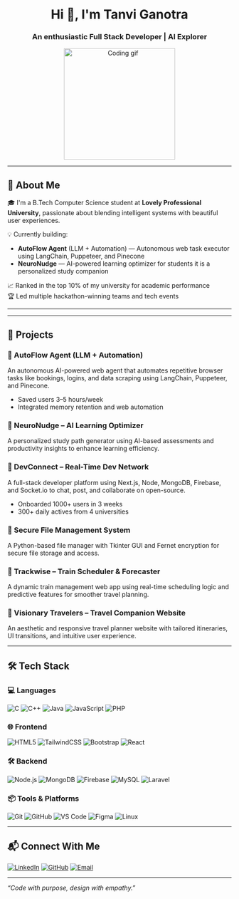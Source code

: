 
<h1 align="center">Hi 👋, I'm Tanvi Ganotra</h1>
<h3 align="center">An enthusiastic Full Stack Developer | AI Explorer </h3>

<p align="center">
  <img src="https://media.giphy.com/media/qgQUggAC3Pfv687qPC/giphy.gif" width="250" alt="Coding gif">
</p>

---

## 🚀 About Me

🎓 I'm a B.Tech Computer Science student at **Lovely Professional University**, passionate about blending intelligent systems with beautiful user experiences.

💡 Currently building:
- **AutoFlow Agent** (LLM + Automation) — Autonomous web task executor using LangChain, Puppeteer, and Pinecone
- **NeuroNudge** — AI-powered learning optimizer for students it is a personalized study companion 

📈 Ranked in the top 10% of my university for academic performance  
🏆 Led multiple hackathon-winning teams and tech events

---
---

## 💼 Projects

### 🔹 AutoFlow Agent (LLM + Automation)
An autonomous AI-powered web agent that automates repetitive browser tasks like bookings, logins, and data scraping using LangChain, Puppeteer, and Pinecone.  
- Saved users 3–5 hours/week  
- Integrated memory retention and web automation

### 🔹 NeuroNudge – AI Learning Optimizer
A personalized study path generator using AI-based assessments and productivity insights to enhance learning efficiency.

### 🔹 DevConnect – Real-Time Dev Network
A full-stack developer platform using Next.js, Node, MongoDB, Firebase, and Socket.io to chat, post, and collaborate on open-source.  
- Onboarded 1000+ users in 3 weeks  
- 300+ daily actives from 4 universities

### 🔹 Secure File Management System
A Python-based file manager with Tkinter GUI and Fernet encryption for secure file storage and access.

### 🔹 Trackwise – Train Scheduler & Forecaster
A dynamic train management web app using real-time scheduling logic and predictive features for smoother travel planning.

### 🔹 Visionary Travelers – Travel Companion Website
An aesthetic and responsive travel planner website with tailored itineraries, UI transitions, and intuitive user experience.

---

## 🛠 Tech Stack

### 💻 Languages
![C](https://img.shields.io/badge/-C-00599C?style=flat-square&logo=c)
![C++](https://img.shields.io/badge/-C++-00599C?style=flat-square&logo=cplusplus)
![Java](https://img.shields.io/badge/-Java-007396?style=flat-square&logo=java)
![JavaScript](https://img.shields.io/badge/-JavaScript-F7DF1E?style=flat-square&logo=javascript)
![PHP](https://img.shields.io/badge/-PHP-777BB4?style=flat-square&logo=php)

### 🌐 Frontend
![HTML5](https://img.shields.io/badge/-HTML5-E34F26?style=flat-square&logo=html5)
![TailwindCSS](https://img.shields.io/badge/-Tailwind_CSS-38B2AC?style=flat-square&logo=tailwind-css)
![Bootstrap](https://img.shields.io/badge/-Bootstrap-7952B3?style=flat-square&logo=bootstrap)
![React](https://img.shields.io/badge/-React-61DAFB?style=flat-square&logo=react)

### 🛠 Backend
![Node.js](https://img.shields.io/badge/-Node.js-339933?style=flat-square&logo=node.js)
![MongoDB](https://img.shields.io/badge/-MongoDB-47A248?style=flat-square&logo=mongodb)
![Firebase](https://img.shields.io/badge/-Firebase-FFCA28?style=flat-square&logo=firebase)
![MySQL](https://img.shields.io/badge/-MySQL-4479A1?style=flat-square&logo=mysql)
![Laravel](https://img.shields.io/badge/-Laravel-F55247?style=flat-square&logo=laravel)

### 📦 Tools & Platforms
![Git](https://img.shields.io/badge/-Git-F05032?style=flat-square&logo=git)
![GitHub](https://img.shields.io/badge/-GitHub-181717?style=flat-square&logo=github)
![VS Code](https://img.shields.io/badge/-VSCode-007ACC?style=flat-square&logo=visual-studio-code)
![Figma](https://img.shields.io/badge/-Figma-F24E1E?style=flat-square&logo=figma)
![Linux](https://img.shields.io/badge/-Linux-FCC624?style=flat-square&logo=linux)

---

## 📬 Connect With Me

[![LinkedIn](https://img.shields.io/badge/-LinkedIn-blue?style=flat-square&logo=linkedin)](https://www.linkedin.com/in/tanvi-ganotra)
[![GitHub](https://img.shields.io/badge/-GitHub-black?style=flat-square&logo=github)](https://github.com/TanviGanotra30)
[![Email](https://img.shields.io/badge/-Email-red?style=flat-square&logo=gmail)](mailto:tanviganotra.10b.3258@gmail.com)

---

_“Code with purpose, design with empathy.”_

